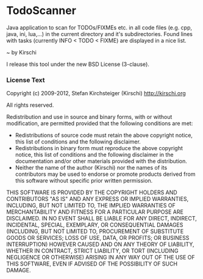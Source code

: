 TodoScanner
===========

Java application to scan for TODOs/FIXMEs etc. in all code files (e.g. cpp, java, ini, lua,...)
in the current directory and it's subdirectories.
Found lines with tasks (currently INFO < TODO < FIXME) are displayed in a nice list.

~ by Kirschi



I release this tool under the new BSD License (3-clause).


### License Text

Copyright (c) 2009-2012, Stefan Kirchsteiger (Kirschi) <http://kirschi.org>

All rights reserved.

Redistribution and use in source and binary forms, with or without
modification, are permitted provided that the following conditions are met:
* Redistributions of source code must retain the above copyright
      notice, this list of conditions and the following disclaimer.
* Redistributions in binary form must reproduce the above copyright
      notice, this list of conditions and the following disclaimer in the
      documentation and/or other materials provided with the distribution.
* Neither the name of the author (Kirschi) nor the
      names of its contributors may be used to endorse or promote products
      derived from this software without specific prior written permission.

THIS SOFTWARE IS PROVIDED BY THE COPYRIGHT HOLDERS AND CONTRIBUTORS "AS IS" AND
ANY EXPRESS OR IMPLIED WARRANTIES, INCLUDING, BUT NOT LIMITED TO, THE IMPLIED
WARRANTIES OF MERCHANTABILITY AND FITNESS FOR A PARTICULAR PURPOSE ARE
DISCLAIMED. IN NO EVENT SHALL <COPYRIGHT HOLDER> BE LIABLE FOR ANY
DIRECT, INDIRECT, INCIDENTAL, SPECIAL, EXEMPLARY, OR CONSEQUENTIAL DAMAGES
(INCLUDING, BUT NOT LIMITED TO, PROCUREMENT OF SUBSTITUTE GOODS OR SERVICES;
LOSS OF USE, DATA, OR PROFITS; OR BUSINESS INTERRUPTION) HOWEVER CAUSED AND
ON ANY THEORY OF LIABILITY, WHETHER IN CONTRACT, STRICT LIABILITY, OR TORT
(INCLUDING NEGLIGENCE OR OTHERWISE) ARISING IN ANY WAY OUT OF THE USE OF THIS
SOFTWARE, EVEN IF ADVISED OF THE POSSIBILITY OF SUCH DAMAGE.

